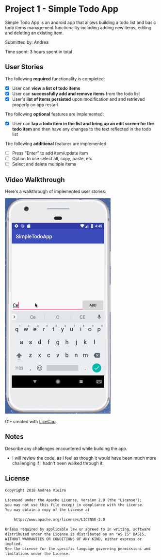 # Project 1 - Simple Todo App

Simple Todo App is an android app that allows building a todo list and basic todo items management functionality including adding new items, editing and deleting an existing item.

Submitted by: Andrea

Time spent: 3 hours spent in total

## User Stories

The following **required** functionality is completed:

* [x] User can **view a list of todo items**
* [x] User can **successfully add and remove items** from the todo list
* [x] User's **list of items persisted** upon modification and and retrieved properly on app restart

The following **optional** features are implemented:

* [x] User can **tap a todo item in the list and bring up an edit screen for the todo item** and then have any changes to the text reflected in the todo list

The following **additional** features are implemented:

* [ ] Press "Enter" to add item/update item
* [ ] Option to use select all, copy, paste, etc.
* [ ] Select and delete multiple items

## Video Walkthrough

Here's a walkthrough of implemented user stories:

![Walkthrough](SimpleTodoAppGIF.gif)

GIF created with [LiceCap](http://www.cockos.com/licecap/).

## Notes

Describe any challenges encountered while building the app.
- I will review the code, as I feel as though it would have been much more challenging if I hadn't been walked through it.

## License

    Copyright 2018 Andrea Vieira

    Licensed under the Apache License, Version 2.0 (the "License");
    you may not use this file except in compliance with the License.
    You may obtain a copy of the License at

        http://www.apache.org/licenses/LICENSE-2.0

    Unless required by applicable law or agreed to in writing, software
    distributed under the License is distributed on an "AS IS" BASIS,
    WITHOUT WARRANTIES OR CONDITIONS OF ANY KIND, either express or implied.
    See the License for the specific language governing permissions and
    limitations under the License.

